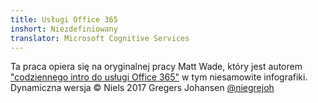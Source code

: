 ```yaml
---
title: Usługi Office 365
inshort: Niezdefiniowany
translator: Microsoft Cognitive Services
---
```



Ta praca opiera się na oryginalnej pracy Matt Wade, który jest autorem ["codziennego intro do usługi Office 365"](http://icansharepoint.com/an-everyday-intro-to-office-365/) w tym niesamowite infografiki. Dynamiczna wersja © Niels 2017 Gregers Johansen [@niegrejoh](https://twitter.com/niegrejoh)

